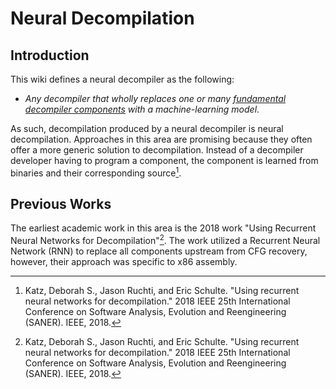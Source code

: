 # Neural Decompilation
## Introduction 
This wiki defines a neural decompiler as the following:

- _Any decompiler that wholly replaces one or many [fundamental decompiler components](/docs/fundamentals/overview#generic-decompilation-pipeline) with a machine-learning model_.

As such, decompilation produced by a neural decompiler is neural decompilation.
Approaches in this area are promising because they often offer a more generic solution to decompilation. 
Instead of a decompiler developer having to program a component, the component is learned from binaries and their corresponding source[^1]. 

## Previous Works
The earliest academic work in this area is the 2018 work "Using Recurrent Neural Networks for Decompilation"[^1]. 
The work utilized a Recurrent Neural Network (RNN) to replace all components upstream from CFG recovery, however, their approach was specific to x86 assembly.  


[^1]: Katz, Deborah S., Jason Ruchti, and Eric Schulte. "Using recurrent neural networks for decompilation." 2018 IEEE 25th International Conference on Software Analysis, Evolution and Reengineering (SANER). IEEE, 2018.

